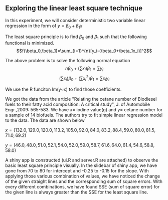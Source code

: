 ## Exploring the linear least square technique

In this experiment, we will consider deterministic two variable linear regression in the form of 
$y=\beta_0+\beta_1x$

The least square principle is to find $\beta_0$ and $\beta_1$ such that the following functional is minimized.
$$f(\beta_0,\beta_1)=\sum_{i=1}^{n}[y_i-(\beta_0+\beta_1x_i)]^2$$

The above problem is to solve the following normal equation
$$n\beta_0+(\sum x_i)\beta_1=\sum y_i$$
$$(\sum x_i)\beta_0+(\sum x_i^2)\beta_1=\sum x_i y_i$$

We use the R funciton lm(y~x) to find those coefficients.

We got the data from the article "Relating the cetane number of Biodiesel fuels to their fatty acid composition: A critical study", J. of Automobile Engr.,2009: 565-583. We have $x=$ iodine value(g) and $y=$ cetane number for a sample of 14 biofuels. The authors try to fit simple linear regression model to the data. The data are shown below

$x=(132.0, 129.0, 120.0, 113.2, 105.0,  92.0,  84.0,  83.2,  88.4,  59.0,  80.0,  81.5,  71.0, 69.2)$

$y=(46.0, 48.0, 51.0, 52.1, 54.0, 52.0, 59.0, 58.7, 61.6, 64.0, 61.4, 54.6, 58.8, 58.0)$

A shiny app is constructed (ui.R and server.R are attached) to observe the basic least square principle visually. In the slidebar of shiny app, we have gone from 70 to 80 for intercept and -0.25 to -0.15 for the slope. With applying those various combination of values, we have noticed the change of the given straight lines and the corresponding sum of square errors. With every different combinations, we have found SSE (sum of square error) for the given line is always greater than the SSE for the least square line.